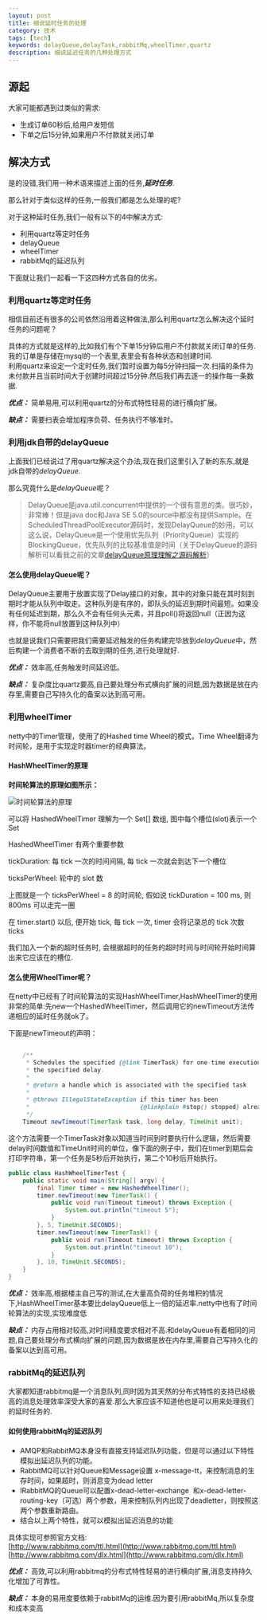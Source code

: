 ```yaml
---
layout: post
title: 细说延时任务的处理
category: 技术
tags: [tech]
keywords: delayQueue,delayTask,rabbitMq,wheelTimer,quartz
description: 细说延迟任务的几种处理方式 
---
```



## 源起   

大家可能都遇到过类似的需求:   

* 生成订单60秒后,给用户发短信   
* 下单之后15分钟,如果用户不付款就关闭订单   

## 解决方式   

是的没错,我们用一种术语来描述上面的任务,***延时任务***.   

那么针对于类似这样的任务,一般我们都是怎么处理的呢?   

对于这种延时任务,我们一般有以下的4中解决方式:   

* 利用quartz等定时任务   
* delayQueue    
* wheelTimer    
* rabbitMq的延迟队列     

下面就让我们一起看一下这四种方式各自的优劣。   

### 利用quartz等定时任务      

相信目前还有很多的公司依然沿用着这种做法,那么利用quartz怎么解决这个延时任务的问题呢？   

具体的方式就是这样的,比如我们有个下单15分钟后用户不付款就关闭订单的任务.我的订单是存储在mysql的一个表里,表里会有各种状态和创建时间.   
利用quartz来设定一个定时任务,我们暂时设置为每5分钟扫描一次.扫描的条件为未付款并且当前时间大于创建时间超过15分钟.然后我们再去逐一的操作每一条数据.    

***优点：***  简单易用,可以利用quartz的分布式特性轻易的进行横向扩展。    

***缺点：***  需要扫表会增加程序负荷、任务执行不够准时。    

### 利用jdk自带的delayQueue      

上面我们已经说过了用quartz解决这个办法,现在我们这里引入了新的东东,就是jdk自带的*delayQueue*.   

那么究竟什么是*delayQueue*呢？   

> DelayQueue是java.util.concurrent中提供的一个很有意思的类。很巧妙，非常棒！但是java doc和Java SE 5.0的source中都没有提供Sample。在ScheduledThreadPoolExecutor源码时，发现DelayQueue的妙用。可以这么说，DelayQueue是一个使用优先队列（PriorityQueue）实现的BlockingQueue，优先队列的比较基准值是时间（关于DelayQueue的源码解析可以看我之前的文章[delayQueue原理理解之源码解析](http://www.jsondream.com/2016/08/14/delayQueue-source-read.html)）    

#### 怎么使用delayQueue呢？   

DelayQueue主要用于放置实现了Delay接口的对象，其中的对象只能在其时刻到期时才能从队列中取走。这种队列是有序的，即队头的延迟到期时间最短。如果没有任何延迟到期，那么久不会有任何头元素，并且poll()将返回null（正因为这样，你不能将null放置到这种队列中）   

也就是说我们只需要把我们需要延迟触发的任务构建完毕放到*delayQueue*中，然后构建一个消费者不断的去取到期的任务,进行处理就好.     

***优点：***  效率高,任务触发时间延迟低。    

***缺点：***  复杂度比quartz要高,自己要处理分布式横向扩展的问题,因为数据是放在内存里,需要自己写持久化的备案以达到高可用。   



### 利用wheelTimer      

netty中的Timer管理，使用了的Hashed time Wheel的模式，Time Wheel翻译为时间轮，是用于实现定时器timer的经典算法。   

#### HashWheelTimer的原理      

**时间轮算法的原理如图所示：**   

![时间轮算法的原理](http://7xpz5v.com1.z0.glb.clouddn.com/wheelTimer.png)

可以将 HashedWheelTimer 理解为一个 Set<Task>[] 数组, 图中每个槽位(slot)表示一个 Set<Task>   

HashedWheelTimer 有两个重要参数   

tickDuration:  每 tick 一次的时间间隔, 每 tick 一次就会到达下一个槽位    

ticksPerWheel: 轮中的 slot 数   

上图就是一个 ticksPerWheel = 8 的时间轮, 假如说 tickDuration = 100 ms, 则 800ms 可以走完一圈   

在 timer.start() 以后, 便开始 tick, 每 tick 一次, timer 会将记录总的 tick 次数 ticks   

我们加入一个新的超时任务时, 会根据超时的任务的超时时间与时间轮开始时间算出来它应该在的槽位.   


#### 怎么使用WheelTimer呢？   
    
在netty中已经有了时间轮算法的实现HashWheelTimer,HashWheelTimer的使用非常的简单:先new一个HashedWheelTimer，然后调用它的newTimeout方法传递相应的延时任务就ok了。   

下面是newTimeout的声明：       

```java

    /**
     * Schedules the specified {@link TimerTask} for one-time execution after
     * the specified delay.
     *
     * @return a handle which is associated with the specified task
     *
     * @throws IllegalStateException if this timer has been
     *                               {@linkplain #stop() stopped} already
     */
    Timeout newTimeout(TimerTask task, long delay, TimeUnit unit);

```   

这个方法需要一个TimerTask对象以知道当时间到时要执行什么逻辑，然后需要delay时间数值和TimeUnit时间的单位，像下面的例子中，我们在timer到期后会打印字符串，第一个任务是5秒后开始执行，第二个10秒后开始执行。   

```java   
public class HashWheelTimerTest {
    public static void main(String[] argv) {
        final Timer timer = new HashedWheelTimer();
        timer.newTimeout(new TimerTask() {
            public void run(Timeout timeout) throws Exception {
                System.out.println("timeout 5");
            }
        }, 5, TimeUnit.SECONDS);
        timer.newTimeout(new TimerTask() {
            public void run(Timeout timeout) throws Exception {
                System.out.println("timeout 10");
            }
        }, 10, TimeUnit.SECONDS);
    }
}

```   

***优点：***  效率高,根据楼主自己写的测试,在大量高负荷的任务堆积的情况下,HashWheelTimer基本要比delayQueue低上一倍的延迟率.netty中也有了时间轮算法的实现,实现难度低   

***缺点：***  内存占用相对较高,对时间精度要求相对不高.和delayQueue有着相同的问题,自己要处理分布式横向扩展的问题,因为数据是放在内存里,需要自己写持久化的备案以达到高可用。   

### rabbitMq的延迟队列      

大家都知道rabbitmq是一个消息队列,同时因为其天然的分布式特性的支持已经极高的消息处理效率深受大家的喜爱.那么大家应该不知道他也是可以用来处理我们的延时任务的.    

#### 如何使用rabbitMq的延迟队列    

* AMQP和RabbitMQ本身没有直接支持延迟队列功能，但是可以通过以下特性模拟出延迟队列的功能。   
* RabbitMQ可以针对Queue和Message设置 x-message-tt，来控制消息的生存时间，如果超时，则消息变为dead letter   
* lRabbitMQ的Queue可以配置x-dead-letter-exchange  和x-dead-letter-routing-key（可选）两个参数，用来控制队列内出现了deadletter，则按照这两个参数重新路由。   
* 结合以上两个特性，就可以模拟出延迟消息的功能    

具体实现可参照官方文档:    
[http://www.rabbitmq.com/ttl.html](http://www.rabbitmq.com/ttl.html)    
[http://www.rabbitmq.com/dlx.html](http://www.rabbitmq.com/dlx.html)   

***优点：***  高效,可以利用rabbitmq的分布式特性轻易的进行横向扩展,消息支持持久化增加了可靠性。     

***缺点：***  本身的易用度要依赖于rabbitMq的运维.因为要引用rabbitMq,所以复杂度和成本变高          
   




 